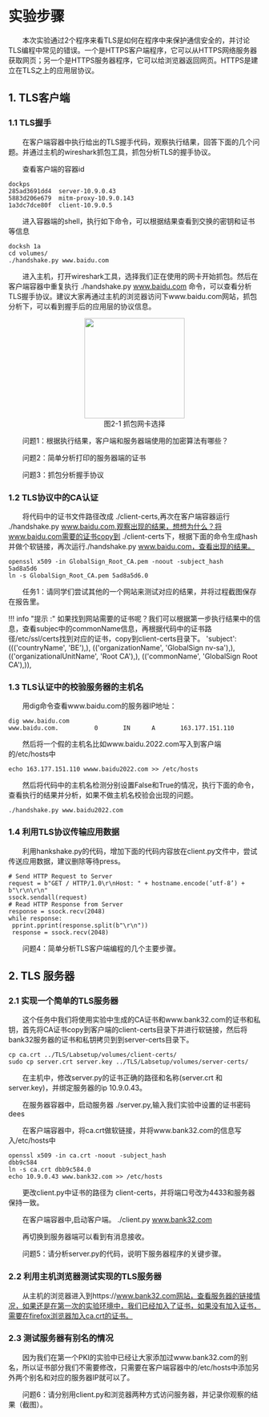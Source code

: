 # 实验步骤

&emsp;&emsp;本次实验通过2个程序来看TLS是如何在程序中来保护通信安全的，并讨论TLS编程中常见的错误。一个是HTTPS客户端程序，它可以从HTTPS网络服务器获取网页；另一个是HTTPS服务器程序，它可以给浏览器返回网页。HTTPS是建立在TLS之上的应用层协议。


## 1. TLS客户端

### 1.1 TLS握手

&emsp;&emsp;在客户端容器中执行给出的TLS握手代码，观察执行结果，回答下面的几个问题。并通过主机的wireshark抓包工具，抓包分析TLS的握手协议。

&emsp;&emsp;查看客户端的容器id

    dockps
    285ad3691dd4  server-10.9.0.43
    5883d206e679  mitm-proxy-10.9.0.143
    1a3dc7dce80f  client-10.9.0.5

&emsp;&emsp;进入容器端的shell，执行如下命令，可以根据结果查看到交换的密钥和证书等信息
    
    docksh 1a
    cd volumes/
    ./handshake.py www.baidu.com

&emsp;&emsp;进入主机，打开wireshark工具，选择我们正在使用的网卡开始抓包。然后在客户端容器中重复执行 ./handshake.py www.baidu.com  命令，可以查看分析TLS握手协议。建议大家再通过主机的浏览器访问下www.baidu.com网站，抓包分析下，可以看到握手后的应用层的协议信息。

<center><img src="../assets/2-1.png" width = 200></center>
<center>图2-1 抓包网卡选择</center>

&emsp;&emsp;问题1：根据执行结果，客户端和服务器端使用的加密算法有哪些？

&emsp;&emsp;问题2：简单分析打印的服务器端的证书

&emsp;&emsp;问题3：抓包分析握手协议


### 1.2 TLS协议中的CA认证

&emsp;&emsp;将代码中的证书文件路径改成 ./client-certs,再次在客户端容器运行 ./handshake.py www.baidu.com,观察出现的结果，想想为什么？将www.baidu.com需要的证书copy到 ./client-certs下，根据下面的命令生成hash并做个软链接，再次运行./handshake.py www.baidu.com，查看出现的结果。

    openssl x509 -in GlobalSign_Root_CA.pem -noout -subject_hash
    5ad8a5d6
    ln -s GlobalSign_Root_CA.pem 5ad8a5d6.0

&emsp;&emsp;任务1：请同学们尝试其他的一个网站来测试对应的结果，并将过程截图保存在报告里。

!!! info "提示 :" 如果找到网站需要的证书呢？我们可以根据第一步执行结果中的信息，查看subjec中的commonName信息，再根据代码中的证书路径/etc/ssl/certs找到对应的证书，copy到client-certs目录下。
  'subject': ((('countryName', 'BE'),),
              (('organizationName', 'GlobalSign nv-sa'),),
              (('organizationalUnitName', 'Root CA'),),
              (('commonName', 'GlobalSign Root CA'),)),

### 1.3 TLS认证中的校验服务器的主机名

&emsp;&emsp;用dig命令查看www.baidu.com的服务器IP地址：

    dig www.baidu.com
    www.baidu.com.          0       IN      A       163.177.151.110

&emsp;&emsp;然后将一个假的主机名比如www.baidu.2022.com写入到客户端的/etc/hosts中

    echo 163.177.151.110 wwww.baidu2022.com >> /etc/hosts

&emsp;&emsp;然后将代码中的主机名检测分别设置False和True的情况，执行下面的命令，查看执行的结果并分析，如果不做主机名校验会出现的问题。

    ./handshake.py www.baidu2022.com

### 1.4 利用TLS协议传输应用数据

&emsp;&emsp;利用hankshake.py的代码，增加下面的代码内容放在client.py文件中，尝试传送应用数据，建议删除等待press。

    # Send HTTP Request to Server
    request = b"GET / HTTP/1.0\r\nHost: " + hostname.encode(’utf-8’) + b"\r\n\r\n"
    ssock.sendall(request)
    # Read HTTP Response from Server
    response = ssock.recv(2048)
    while response:
     pprint.pprint(response.split(b"\r\n"))
     response = ssock.recv(2048)

&emsp;&emsp;问题4：简单分析TLS客户端编程的几个主要步骤。

## 2. TLS 服务器


### 2.1 实现一个简单的TLS服务器

&emsp;&emsp;这个任务中我们将使用实验中生成的CA证书和www.bank32.com的证书和私钥，首先将CA证书copy到客户端的client-certs目录下并进行软链接，然后将bank32服务器的证书和私钥拷贝到到server-certs目录下。

    cp ca.crt ../TLS/Labsetup/volumes/client-certs/
    sudo cp server.crt server.key ../TLS/Labsetup/volumes/server-certs/

&emsp;&emsp;在主机中，修改server.py的证书正确的路径和名称(server.crt 和server.key)，并绑定服务器的ip 10.9.0.43。

&emsp;&emsp;在服务器容器中，启动服务器 ./server.py,输入我们实验中设置的证书密码dees

&emsp;&emsp;在客户端容器中，将ca.crt做软链接，并将www.bank32.com的信息写入/etc/hosts中

    openssl x509 -in ca.crt -noout -subject_hash
    dbb9c584
    ln -s ca.crt dbb9c584.0
    echo 10.9.0.43 www.bank32.com >> /etc/hosts

&emsp;&emsp;更改client.py中证书的路径为 client-certs，并将端口号改为4433和服务器保持一致。

&emsp;&emsp;在客户端容器中,启动客户端。
    ./client.py www.bank32.com

&emsp;&emsp;再切换到服务器端可以看到有消息接收。

&emsp;&emsp;问题5：请分析server.py的代码，说明下服务器程序的关键步骤。

### 2.2 利用主机浏览器测试实现的TLS服务器

&emsp;&emsp;从主机的浏览器进入到https://www.bank32.com网站，查看服务器的链接情况，如果还是在第一次的实验环境中，我们已经加入了证书，如果没有加入证书，需要在firefox浏览器加入ca.crt的证书。


### 2.3 测试服务器有别名的情况

&emsp;&emsp;因为我们在第一个PKI的实验中已经让大家添加过www.bank32.com的别名，所以证书部分我们不需要修改，只需要在客户端容器中的/etc/hosts中添加另外两个别名和对应的服务器IP就可以了。

&emsp;&emsp;问题6：请分别用client.py和浏览器两种方式访问服务器，并记录你观察的结果（截图）。
